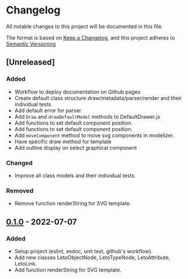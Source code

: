 # Changelog

All notable changes to this project will be documented in this file.

The format is based on [Keep a Changelog](https://keepachangelog.com/en/1.0.0/),
and this project adheres to [Semantic Versioning](https://semver.org/spec/v2.0.0.html)

## [Unreleased]

### Added

- Workflow to deploy documentation on Github pages
- Create default class structure draw/metadata/parser/render and their individual tests.
- Add default error for parser
- Add `Draw` and `drawDefaultModel` methods to DefaultDrawer.js
- Add functions to set default component position.
- Add functions to set default component position.
- Add `moveComponent` method to move svg components in modelizer.
- Have specific draw method for template
- Add outline display on select graphical component

### Changed

- Improve all class models and their individual tests.

### Removed

- Remove function renderString for SVG template.

## [0.1.0] - 2022-07-07

### Added

- Setup project (eslint, esdoc, unit test, github's workflow).
- Add new classes LetoObjectNode, LetoTypeNode, LetoAttribute, LetoLink.
- Add function renderString for SVG template.

[0.1.0]: https://github.com/ditrit/leto-modelizer-plugin-core/blob/0.1.0/changelog.md
